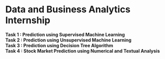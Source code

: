 # Data and Business Analytics Internship
**Task 1 : Prediction using Supervised Machine Learning** <br>
**Task 2 : Prediction using Unsupervised Machine Learning**<br>
**Task 3 : Prediction using Decision Tree Algorithm**<br>
**Task 4 : Stock Market Prediction using Numerical and Textual Analysis**<br>
